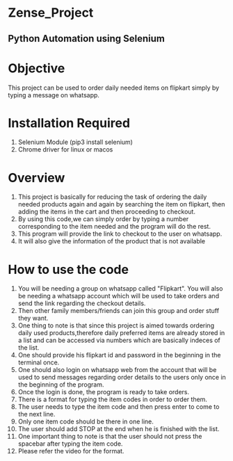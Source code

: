 # Zense_Project
## Python Automation using Selenium
#  Objective
This project can be used to order daily needed items on flipkart simply by typing a message on whatsapp.

# Installation Required
1) Selenium Module (pip3 install selenium) 
3) Chrome driver for linux or macos

# Overview
1) This project is basically for reducing the task of ordering the daily needed products again and again by searching the item on flipkart, then adding the items in the cart and then proceeding to checkout. 
2) By using this code,we can simply order by typing a number corresponding to the item needed and the program will do the rest. 
3) This program will provide the link to checkout to the user on whatsapp.
4) It will also give the information of the product that is not available

# How to use the code
1) You will be needing a group on whatsapp called "Flipkart". You will also be needing a whatsapp account which will be used to take orders and send the link regarding the checkout details.
2) Then other family members/friends can join this group and order stuff they want.
3) One thing to note is that since this project is aimed towards ordering daily used products,therefore daily preferred items are already stored in a list and can be accessed via numbers which are basically indeces of the list.
4) One should provide his flipkart id and password in the beginning in the terminal once.
5) One should also login on whatsapp web from the account that will be used to send messages regarding order details to the users only once in the beginning of the program. 
6) Once the login is done, the program is ready to take orders.
7) There is a format for typing the item codes in order to order them.
8) The user needs to type the item code and then press enter to come to the next line. 
9) Only one item code should be there in one line.
10) The user should add STOP at the end when he is finished with the list.
11) One important thing to note is that the user should not press the spacebar after typing the item code.
12) Please refer the video for the format.
